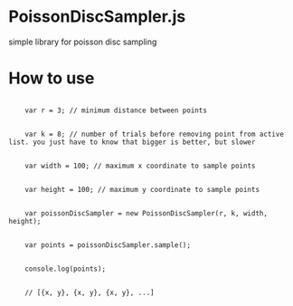# PoissonDiscSampler.js
simple library for poisson disc sampling

<h1>How to use</h1>
<pre><code>
    var r = 3; // minimum distance between points
    <br>
    var k = 8; // number of trials before removing point from active list. you just have to know that bigger is better, but slower
    <br>
    var width = 100; // maximum x coordinate to sample points
    <br>
    var height = 100; // maximum y coordinate to sample points
    <br>
    var poissonDiscSampler = new PoissonDiscSampler(r, k, width, height);
    <br>
    var points = poissonDiscSampler.sample();
    <br>
    console.log(points);
    <br>
    // [{x, y}, {x, y}, {x, y}, ...]
</code></pre>
